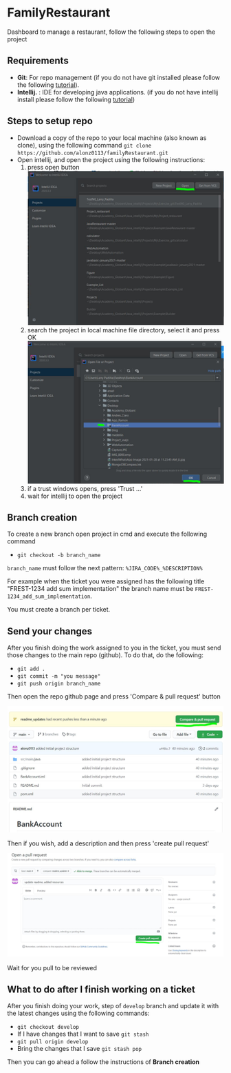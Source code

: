 # FamilyRestaurant

Dashboard to manage a restaurant, follow the following steps to open the project

## Requirements
* **Git**: For repo management (if you do not have git installed please follow the following [tutorial](https://phoenixnap.com/kb/how-to-install-git-windows "tutorial")).
* **Intellij.** : IDE for developing java applications. (if you do not have intellij install please follow the following [tutorial](https://www.jetbrains.com/help/idea/installation-guide.html#standalone "tutorial"))

## Steps to setup repo
* Download a copy of the repo to your local machine (also known as clone), using the following command `git clone https://github.com/alonz0113/familyRestaurant.git`
* Open intellij, and open the project using the following instructions:
    1. press open button
    ![](assets/tutorial_1.JPG)
    2. search the project in local machine file directory, select it and press OK
    ![](assets/tutorial_2.JPG)
    3. if a trust windows opens, press 'Trust ...'
    4. wait for intellij to open the project
  
## Branch creation
To create a new branch open project in cmd and execute the following command

* `git checkout -b branch_name`

`branch_name` must follow the next pattern: `%JIRA_CODE%_%DESCRIPTION%`

For example when the ticket you were assigned has the following title
"FREST-1234 add sum implementation" the branch name must be `FREST-1234_add_sum_implementation`.

You must create a branch per ticket.

## Send your changes
After you finish doing the work assigned to you in the ticket, you must send those changes
to the main repo (github). To do that, do the following:
* `git add .`
* `git commit -m "you message"`
* `git push origin branch_name`

Then open the repo github page and press 'Compare & pull request' button

![](assets/tutorial_3.JPG)

Then if you wish, add a description and then press 'create pull request'

![](assets/tutorial_4.JPG)

Wait for you pull to be reviewed

## What to do after I finish working on a ticket
After you finish doing your work, step of `develop` branch and update it with the latest changes
using the following commands:
* `git checkout develop`
* If I have changes that I want to save `git stash` 
* `git pull origin develop`
* Bring the changes that I save `git stash pop`

Then you can go ahead a follow the instructions of **Branch creation**